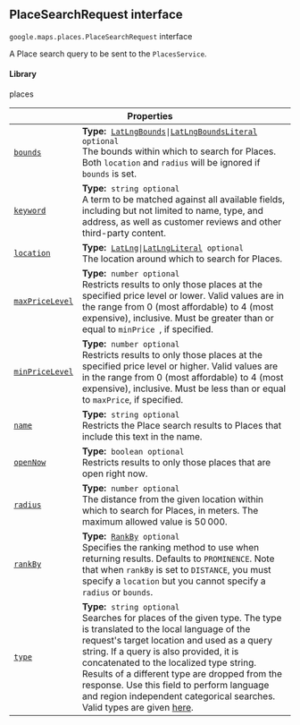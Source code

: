 
<h2 id="PlaceSearchRequest">PlaceSearchRequest interface</h2>
<p>
<code><span itemprop="path">google.maps.places</span>.<span itemprop="name">PlaceSearchRequest</span></code>
interface
</p>
<p>A Place search query to be sent to the <code>PlacesService</code>.</p>
<h4>Library</h4>
<p>places</p>
<div class="devsite-table-wrapper"><table class="properties responsive" summary="interface PlaceSearchRequest - Properties">
<thead>
<tr><th colspan="2">Properties</th>
</tr></thead>
<tbody>
<tr id="PlaceSearchRequest.bounds">
<td itemprop="property"><code><a class="secret-link" href="#PlaceSearchRequest.bounds"><span>bounds</span></a></code></td>
<td><div><strong>Type:</strong>&nbsp; <code><a href="LatLngBounds.md">LatLngBounds</a>|<a href="LatLngBoundsLiteral.md">LatLngBoundsLiteral</a> <span class="optional-type-annotation">optional</span></code></div>
<div class="desc">The bounds within which to search for Places. Both <code>location</code> and <code>radius</code> will be ignored if <code>bounds</code> is set.</div></td>
</tr>
<tr id="PlaceSearchRequest.keyword">
<td itemprop="property"><code><a class="secret-link" href="#PlaceSearchRequest.keyword"><span>keyword</span></a></code></td>
<td><div><strong>Type:</strong>&nbsp; <code>string <span class="optional-type-annotation">optional</span></code></div>
<div class="desc">A term to be matched against all available fields, including but not limited to name, type, and address, as well as customer reviews and other third-party content.</div></td>
</tr>
<tr id="PlaceSearchRequest.location">
<td itemprop="property"><code><a class="secret-link" href="#PlaceSearchRequest.location"><span>location</span></a></code></td>
<td><div><strong>Type:</strong>&nbsp; <code><a href="LatLng.md">LatLng</a>|<a href="LatLngLiteral.md">LatLngLiteral</a> <span class="optional-type-annotation">optional</span></code></div>
<div class="desc">The location around which to search for Places.</div></td>
</tr>
<tr id="PlaceSearchRequest.maxPriceLevel">
<td itemprop="property"><code><a class="secret-link" href="#PlaceSearchRequest.maxPriceLevel"><span>maxPriceLevel</span></a></code></td>
<td><div><strong>Type:</strong>&nbsp; <code>number <span class="optional-type-annotation">optional</span></code></div>
<div class="desc">Restricts results to only those places at the specified price level or lower. Valid values are in the range from 0 (most affordable) to 4 (most expensive), inclusive. Must be greater than or equal to <code>minPrice </code>, if specified.</div></td>
</tr>
<tr id="PlaceSearchRequest.minPriceLevel">
<td itemprop="property"><code><a class="secret-link" href="#PlaceSearchRequest.minPriceLevel"><span>minPriceLevel</span></a></code></td>
<td><div><strong>Type:</strong>&nbsp; <code>number <span class="optional-type-annotation">optional</span></code></div>
<div class="desc">Restricts results to only those places at the specified price level or higher. Valid values are in the range from 0 (most affordable) to 4 (most expensive), inclusive. Must be less than or equal to <code>maxPrice</code>, if specified.</div></td>
</tr>
<tr id="PlaceSearchRequest.name">
<td itemprop="property"><code><a class="secret-link" href="#PlaceSearchRequest.name"><span>name</span></a></code></td>
<td><div><strong>Type:</strong>&nbsp; <code>string <span class="optional-type-annotation">optional</span></code></div>
<div class="desc">Restricts the Place search results to Places that include this text in the name.</div></td>
</tr>
<tr id="PlaceSearchRequest.openNow">
<td itemprop="property"><code><a class="secret-link" href="#PlaceSearchRequest.openNow"><span>openNow</span></a></code></td>
<td><div><strong>Type:</strong>&nbsp; <code>boolean <span class="optional-type-annotation">optional</span></code></div>
<div class="desc">Restricts results to only those places that are open right now.</div></td>
</tr>
<tr id="PlaceSearchRequest.radius">
<td itemprop="property"><code><a class="secret-link" href="#PlaceSearchRequest.radius"><span>radius</span></a></code></td>
<td><div><strong>Type:</strong>&nbsp; <code>number <span class="optional-type-annotation">optional</span></code></div>
<div class="desc">The distance from the given location within which to search for Places, in meters. The maximum allowed value is 50 000.</div></td>
</tr>
<tr id="PlaceSearchRequest.rankBy">
<td itemprop="property"><code><a class="secret-link" href="#PlaceSearchRequest.rankBy"><span>rankBy</span></a></code></td>
<td><div><strong>Type:</strong>&nbsp; <code><a href="RankBy.md">RankBy</a> <span class="optional-type-annotation">optional</span></code></div>
<div class="desc">Specifies the ranking method to use when returning results. Defaults to <code>PROMINENCE</code>. Note that when <code>rankBy</code> is set to <code>DISTANCE</code>, you must specify a <code>location</code> but you cannot specify a <code>radius</code> or <code>bounds</code>.</div></td>
</tr>
<tr id="PlaceSearchRequest.type">
<td itemprop="property"><code><a class="secret-link" href="#PlaceSearchRequest.type"><span>type</span></a></code></td>
<td><div><strong>Type:</strong>&nbsp; <code>string <span class="optional-type-annotation">optional</span></code></div>
<div class="desc">Searches for places of the given type. The type is translated to the local language of the request's target location and used as a query string. If a query is also provided, it is concatenated to the localized type string. Results of a different type are dropped from the response. Use this field to perform language and region independent categorical searches. Valid types are given <a href="https://developers.google.com/maps/documentation/places/supported_types">here</a>.</div></td>
</tr>
</tbody>
</table></div>
<script src="replace_links.js"></script>
